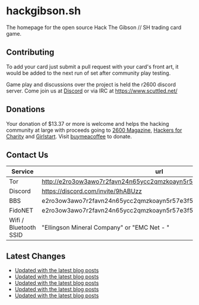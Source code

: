 # hackgibson.sh
The homepage for the open source Hack The Gibson // SH trading card game.


## Contributing

To add your card just submit a pull request with your card's front art, it would be added to the next run of set after community play testing.

Game play and discussions over the project is held the r2600 discord server. Come join us at [Discord](https://discord.com/invite/9hABUzz) or via IRC at https://www.scuttled.net/


## Donations

Your donation of $13.37 or more is welcome and helps the hacking community at large with proceeds going to [2600 Magazine](https://2600.com/), [Hackers for Charity](https://hackersforcharity.org) and [Girlstart](https://girlstart.org).  Visit [buymeacoffee](https://www.buymeacoffee.com/hackgibson.sh) to donate.


## Contact Us

Service | url
-|-
Tor | http://e2ro3ow3awo7r2favn24n65ycc2qmzkoayn5r57e3f56nvjwdcgg32ad.onion
Discord | https://discord.com/invite/9hABUzz
BBS | e2ro3ow3awo7r2favn24n65ycc2qmzkoayn5r57e3f56nvjwdcgg32ad.onion:23
FidoNET | e2ro3ow3awo7r2favn24n65ycc2qmzkoayn5r57e3f56nvjwdcgg32ad.onion:24554
Wifi / Bluetooth SSID | "Ellingson Mineral Company" or "EMC Net - <fidonet address>"

## Latest Changes
<!-- BLOG-POST-LIST:START -->
- [Updated with the latest blog posts](https://github.com/DFW2600/hackgibson.sh/commit/5c37d641a448f7bd6a2a7d7b6ed0387abe014721)
- [Updated with the latest blog posts](https://github.com/DFW2600/hackgibson.sh/commit/f5f5d01ae5c639e764a07f2c51f3ba148b32c763)
- [Updated with the latest blog posts](https://github.com/DFW2600/hackgibson.sh/commit/22bbc24c1fd56e6f2d02619ffe4bfd73ca2b6990)
- [Updated with the latest blog posts](https://github.com/DFW2600/hackgibson.sh/commit/101b28cafb2f9d8bf8f03aca504e9493c2d33ff5)
- [Updated with the latest blog posts](https://github.com/DFW2600/hackgibson.sh/commit/cc9f81889a8ce50d2eef485f11ac6f4ca60eb3c1)
<!-- BLOG-POST-LIST:END -->
